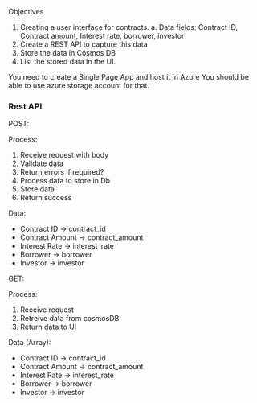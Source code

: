 Objectives

1. Creating a user interface for contracts.
   a. Data fields: Contract ID, Contract amount, Interest rate, borrower, investor
2. Create a REST API to capture this data
3. Store the data in Cosmos DB
4. List the stored data in the UI.

You need to create a Single Page App and host it in Azure
You should be able to use azure storage account for that.

### Rest API

POST:

Process:

1. Receive request with body
2. Validate data
3. Return errors if required?
4. Process data to store in Db
5. Store data
6. Return success

Data:

- Contract ID -> contract_id
- Contract Amount -> contract_amount
- Interest Rate -> interest_rate
- Borrower -> borrower
- Investor -> investor

GET:

Process:

1.  Receive request
2.  Retreive data from cosmosDB
3.  Return data to UI

Data (Array):

- Contract ID -> contract_id
- Contract Amount -> contract_amount
- Interest Rate -> interest_rate
- Borrower -> borrower
- Investor -> investor
